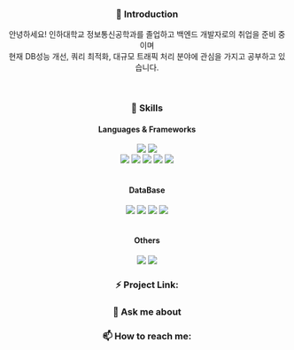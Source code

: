 
<div align=center>
  
  ### 👋 Introduction
  
  안녕하세요! 인하대학교 정보통신공학과를 졸업하고 백엔드 개발자로의 취업을 준비 중이며 <br> 
  현재 DB성능 개선, 쿼리 최적화, 대규모 트래픽 처리 분야에 관심을 가지고 공부하고 있습니다.

<!--
**SudalKing/SudalKing** is a ✨ _special_ ✨ repository because its `README.md` (this file) appears on your GitHub profile.

Here are some ideas to get you started:-->
<br>

### 🌱 Skills
  #### Languages & Frameworks
  <img src="https://img.shields.io/badge/C++-00599C?style=flat-square&logo=C++&logoColor=white"/>
  <img src="https://img.shields.io/badge/Java-3DDC84?style=flat-square"/>
  <br>
  <img src="https://img.shields.io/badge/Spring Boot-3DDC84?style=flat-square&logo=Spring Boot&logoColor=white"/>
  <img src="https://img.shields.io/badge/Spring Data JPA-3DDC84?style=flat-square&logo=Spring&logoColor=white"/>
  <img src="https://img.shields.io/badge/Spring Security-3DDC84?style=flat-square&logo=Spring Security&logoColor=white"/>
  <img src="https://img.shields.io/badge/QueryDSL-3DDC84?style=flat-square"/>
  <img src="https://img.shields.io/badge/Thymeleaf-005F0F?style=flat-square&logo=Thymeleaf&logoColor=white"/>
  <br><br>
  
  #### DataBase
  <img src="https://img.shields.io/badge/MySQL-4479A1?style=flat-square&logo=MySQL&logoColor=white"/>
  <img src="https://img.shields.io/badge/MariaDB-003545?style=flat-square&logo=MariaDB&logoColor=white"/>
  <img src="https://img.shields.io/badge/MongoDB-47A248?style=flat-square&logo=MongoDB&logoColor=white"/>
  <img src="https://img.shields.io/badge/Redis-DC382D?style=flat-square&logo=Redis&logoColor=white"/>
  <br><br>
  
  #### Others
  <img src="https://img.shields.io/badge/Apache kafka-231F20?style=flat-square&logo=apachekafka&logoColor=white"/>
  <img src="https://img.shields.io/badge/Linux-FCC624?style=flat-square&logo=Linux&logoColor=white"/>


### ⚡ Project Link: 
  
### 💬 Ask me about
  
### 📫 How to reach me: 

</div>
